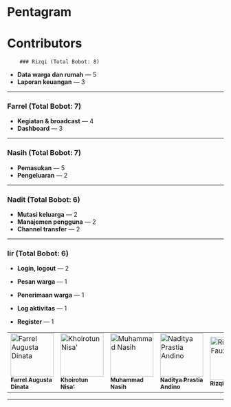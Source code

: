 # Pentagram

# Contributors

<table>
    <tr>
        <td width="110px" align="center" style="text-align: left;">
            <a href="https://github.com/FarrelAD">
                <img src="https://avatars.githubusercontent.com/u/140877757?v=4?s=100" width="100px" alt="Farrel Augusta Dinata"/><br />
                <sub>
                    <b>Farrel Augusta Dinata</b>
                </sub>
            </a>
        </td>
        <td width="110px" align="center" style="text-align: left;">
            <a href="https://github.com/KhoirotunNisa25">
                <img src="https://avatars.githubusercontent.com/u/99317114?v=4?s=100" width="100px" alt="Khoirotun Nisa'"/><br />
                <sub>
                    <b>Khoirotun Nisa'</b>
                </sub>
            </a>
        </td>
        <td width="110px" align="center" style="text-align: left;">
            <a href="https://github.com/muhnasih">
                <img src="https://avatars.githubusercontent.com/u/144122240?v=4?s=100" width="100px" alt="Muhammad Nasih"/><br />
                <sub>
                    <b>Muhammad Nasih</b>
                </sub>
            </a>
        </td>
        <td width="110px" align="center" style="text-align: left;">
            <a href="https://github.com/Naditya206">
                <img src="https://avatars.githubusercontent.com/u/70993761?v=4?s=100" width="100px" alt="Naditya Prastia Andino"/><br />
                <sub>
                    <b>Naditya Prastia Andino</b>
                </sub>
            </a>
        </td>
        <td width="110px" align="center" style="text-align: left;">
            <a href="https://github.com/Ruphasa">
                <img src="https://avatars.githubusercontent.com/u/143374926?v=4?s=100" width="100px;" alt="Rizqi Fauzan"/><br />
                <sub>
                    <b>Rizqi Fauzan</b>
                </sub>
            </a>
        </td>

        ### Rizqi (Total Bobot: 8)
- **Data warga dan rumah** — 5  
- **Laporan keuangan** — 3  

---

### Farrel (Total Bobot: 7)
- **Kegiatan & broadcast** — 4  
- **Dashboard** — 3  

---

### Nasih (Total Bobot: 7)
- **Pemasukan** — 5  
- **Pengeluaran** — 2  

---

### Nadit (Total Bobot: 6)
- **Mutasi keluarga** — 2  
- **Manajemen pengguna** — 2  
- **Channel transfer** — 2  

---

### Iir (Total Bobot: 6)
- **Login, logout** — 2  
- **Pesan warga** — 1  
- **Penerimaan warga** — 1  
- **Log aktivitas** — 1  
- **Register** — 1  

    </tr>
</table>

---
